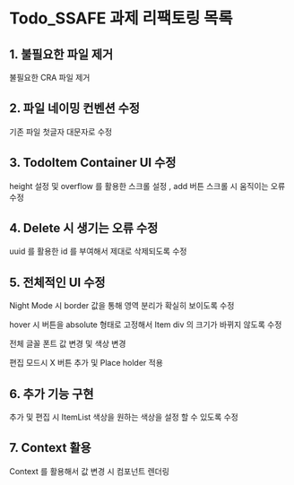 # Todo_SSAFE 과제 리팩토링 목록
## 1. 불필요한 파일 제거
불필요한 CRA 파일 제거
## 2. 파일 네이밍 컨벤션 수정
기존 파일 첫글자 대문자로 수정
## 3. TodoItem Container UI 수정
height 설정 및 overflow 를 활용한 스크롤 설정 , add 버튼 스크롤 시 움직이는 오류 수정
## 4. Delete 시 생기는 오류 수정
uuid 를 활용한 id 를 부여해서 제대로 삭제되도록 수정
## 5. 전체적인 UI 수정
Night Mode 시 border 값을 통해 영역 분리가 확실히 보이도록 수정

hover 시 버튼을 absolute 형태로 고정해서 Item div 의 크기가 바뀌지 않도록 수정

전체 글꼴 폰트 값 변경 및 색상 변경

편집 모드시 X 버튼 추가 및 Place holder 적용
## 6. 추가 기능 구현
추가 및 편집 시 ItemList 색상을 원하는 색상을 설정 할 수 있도록 수정
## 7. Context 활용
Context 를 활용해서 값 변경 시 컴포넌트 렌더링


   
